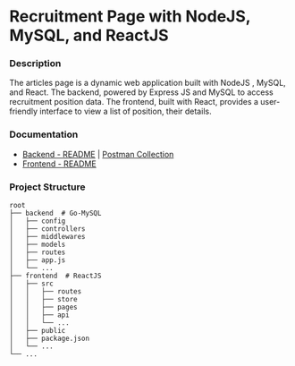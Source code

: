 # Recruitment Page with NodeJS, MySQL, and ReactJS

### Description
The articles page is a dynamic web application built with NodeJS , MySQL, and React. The backend, powered by Express JS and MySQL to access recruitment position data. The frontend, built with React, provides a user-friendly interface to view a list of position, their details.

### Documentation
- [Backend - README](dans_be/README.md) | [Postman Collection](api.postman_collection.json)
- [Frontend - README](dans_be/README.md)
<!-- ![simulation](simulation.gif) -->


### Project Structure
```
root
├── backend  # Go-MySQL
│   ├── config
│   ├── controllers
│   ├── middlewares
│   ├── models
│   ├── routes
│   ├── app.js
│   └── ...
├── frontend  # ReactJS
│   ├── src
│   │   ├── routes
│   │   ├── store
│   │   ├── pages
│   │   ├── api
│   │   └── ...
│   ├── public
│   ├── package.json
│   └── ...
└── ...
```